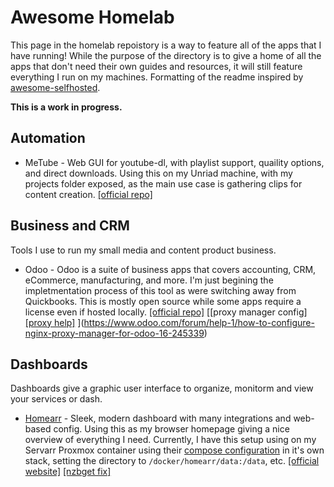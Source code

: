 # Awesome Homelab

This page in the homelab repoistory is a way to feature all of the apps that I have running! While the purpose of the directory is to give a home of all the apps that don't need their own guides and resources, it will still feature everything I run on my machines. Formatting of the readme inspired by [awesome-selfhosted](https://github.com/awesome-selfhosted/awesome-selfhosted).

**This is a work in progress.**

## Automation
* MeTube - Web GUI for youtube-dl, with playlist support, quaility options, and direct downloads. Using this on my Unriad machine, with my projects folder exposed, as the main use case is gathering clips for content creation. [[official repo]](https://github.com/alexta69/metube)

## Business and CRM
Tools I use to run my small media and content product business. 

* Odoo - Odoo is a suite of business apps that covers accounting, CRM, eCommerce, manufacturing, and more. I'm just begining the impletmentation process of this tool as were switching away from Quickbooks. This is mostly open source while some apps require a license even if hosted locally. [[official repo]](https://github.com/odoo/odoo) [[proxy manager config] [[proxy help]](https://github.com/odoo/odoo/issues/104597)
](https://www.odoo.com/forum/help-1/how-to-configure-nginx-proxy-manager-for-odoo-16-245339)

## Dashboards

Dashboards give a graphic user interface to organize, monitorm and view your services or dash.

* [Homearr](https://www.youtube.com/watch?v=A6vcTIzp_Ww) - Sleek, modern dashboard with many integrations and web-based config. Using this as my browser homepage giving a nice overview of everything I need. Currently, I have this setup using on my Servarr Proxmox container using their [compose configuration](https://homarr.dev/docs/getting-started/installation#-docker-compose) in it's own stack, setting the directory to ```/docker/homearr/data:/data```, etc. [[official website]](https://homarr.dev/) [[nzbget fix]](https://github.com/ajnart/homarr/issues/559#issuecomment-1377959472)

